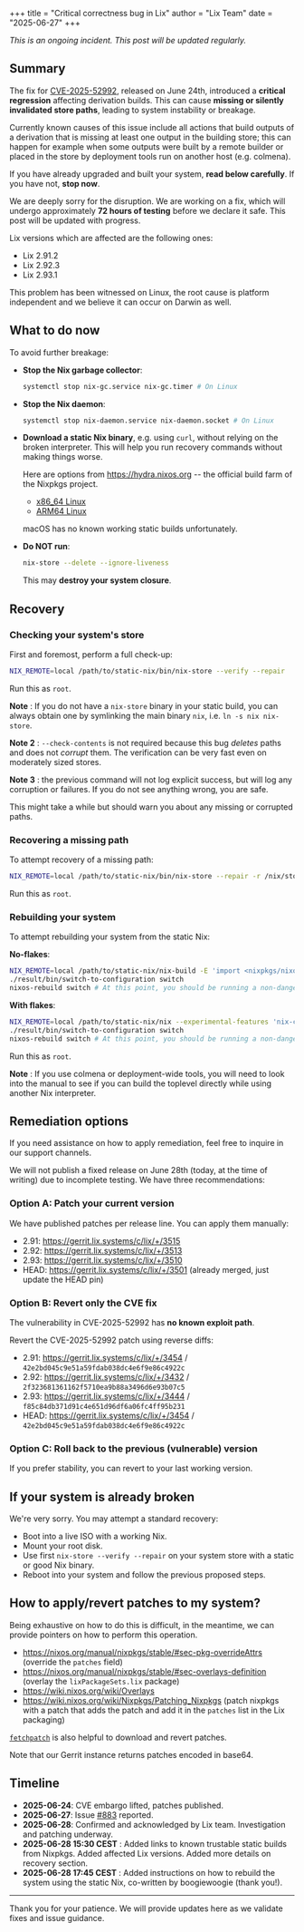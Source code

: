 +++
title = "Critical correctness bug in Lix"
author = "Lix Team"
date = "2025-06-27"
+++

*This is an ongoing incident. This post will be updated regularly.*

## Summary

The fix for [CVE-2025-52992](https://nvd.nist.gov/vuln/detail/CVE-2025-52992), released on June 24th, introduced a **critical regression** affecting derivation builds. This can cause **missing or silently invalidated store paths**, leading to system instability or breakage. 

Currently known causes of this issue include all actions that build outputs of a derivation that is missing at least one output in the building store; this can happen for example when some outputs were built by a remote builder or placed in the store by deployment tools run on another host (e.g. colmena).

If you have already upgraded and built your system, **read below carefully**. If you have not, **stop now**.

We are deeply sorry for the disruption. We are working on a fix, which will undergo approximately **72 hours of testing** before we declare it safe. This post will be updated with progress.

Lix versions which are affected are the following ones:

- Lix 2.91.2
- Lix 2.92.3
- Lix 2.93.1

This problem has been witnessed on Linux, the root cause is platform independent and we believe it can occur on Darwin as well.

## What to do now

To avoid further breakage:

* **Stop the Nix garbage collector**:

  ```bash
  systemctl stop nix-gc.service nix-gc.timer # On Linux
  ```

* **Stop the Nix daemon**:

  ```bash
  systemctl stop nix-daemon.service nix-daemon.socket # On Linux
  ```

* **Download a static Nix binary**, e.g. using `curl`, without relying on the broken interpreter. This will help you run recovery commands without making things worse.

  Here are options from https://hydra.nixos.org -- the official build farm of the Nixpkgs project.
  
  - [x86_64 Linux](https://hydra.nixos.org/job/nixpkgs/trunk/lixStatic.x86_64-linux/latest/download-by-type/file/binary-dist)
  - [ARM64 Linux](https://hydra.nixos.org/job/nixpkgs/trunk/lixStatic.aarch64-linux/latest/download-by-type/file/binary-dist)
  
  macOS has no known working static builds unfortunately.

* **Do NOT run**:

  ```bash
  nix-store --delete --ignore-liveness
  ```

  This may **destroy your system closure**.

## Recovery

### Checking your system's store

First and foremost, perform a full check-up:
```bash
NIX_REMOTE=local /path/to/static-nix/bin/nix-store --verify --repair
```

Run this as `root`.

**Note** : If you do not have a `nix-store` binary in your static build, you can always obtain one by symlinking the main binary `nix`, i.e. `ln -s nix nix-store`.

**Note 2** : `--check-contents` is not required because this bug *deletes* paths and does not *corrupt* them. The verification can be very fast even on moderately sized stores.

**Note 3** : the previous command will not log explicit success, but will log any corruption or failures. If you do not see anything wrong, you are safe.

This might take a while but should warn you about any missing or corrupted paths.

### Recovering a missing path

To attempt recovery of a missing path:

```bash
NIX_REMOTE=local /path/to/static-nix/bin/nix-store --repair -r /nix/store/xxxx-path
```

Run this as `root`.

### Rebuilding your system

To attempt rebuilding your system from the static Nix:

**No-flakes**:

```bash
NIX_REMOTE=local /path/to/static-nix/nix-build -E 'import <nixpkgs/nixos> {}' -A system
./result/bin/switch-to-configuration switch
nixos-rebuild switch # At this point, you should be running a non-dangerous Nix interpreter, you can rebuild your system and register it in the bootloader.
```

**With flakes**:

```bash
NIX_REMOTE=local /path/to/static-nix/nix --experimental-features 'nix-command flakes' build /path/to/nixos/flake#nixosConfigurations.myhostname.config.system.build.toplevel
./result/bin/switch-to-configuration switch
nixos-rebuild switch # At this point, you should be running a non-dangerous Nix interpreter, you can rebuild your system and register it in the bootloader.
```

Run this as `root`.

**Note** : If you use colmena or deployment-wide tools, you will need to look into the manual to see if you can build the toplevel directly while using another Nix interpreter.

## Remediation options

If you need assistance on how to apply remediation, feel free to inquire in our support channels.

We will not publish a fixed release on June 28th (today, at the time of writing) due to incomplete testing. We have three recommendations:

### Option A: Patch your current version

We have published patches per release line. You can apply them manually:

* 2.91: https://gerrit.lix.systems/c/lix/+/3515
* 2.92: https://gerrit.lix.systems/c/lix/+/3513
* 2.93: https://gerrit.lix.systems/c/lix/+/3510
* HEAD: https://gerrit.lix.systems/c/lix/+/3501 (already merged, just update the HEAD pin)

### Option B: Revert only the CVE fix

The vulnerability in CVE-2025-52992 has **no known exploit path**. 

Revert the CVE-2025-52992 patch using reverse diffs:

* 2.91: https://gerrit.lix.systems/c/lix/+/3454 / `42e2bd045c9e51a59fdab038dc4e6f9e86c4922c`
* 2.92: https://gerrit.lix.systems/c/lix/+/3432 / `2f323681361162f5710ea9b88a3496d6e93b07c5`
* 2.93: https://gerrit.lix.systems/c/lix/+/3444 / `f85c84db371d91c4e651d96df6a06fc4ff95b231`
* HEAD: https://gerrit.lix.systems/c/lix/+/3454 / `42e2bd045c9e51a59fdab038dc4e6f9e86c4922c`

### Option C: Roll back to the previous (vulnerable) version

If you prefer stability, you can revert to your last working version.

## If your system is already broken

We're very sorry. You may attempt a standard recovery:

* Boot into a live ISO with a working Nix.
* Mount your root disk.
* Use first `nix-store --verify --repair` on your system store with a static or good Nix binary.
* Reboot into your system and follow the previous proposed steps.

## How to apply/revert patches to my system?

Being exhaustive on how to do this is difficult, in the meantime, we can provide pointers on how to perform this operation.

- https://nixos.org/manual/nixpkgs/stable/#sec-pkg-overrideAttrs (override the `patches` field)
- https://nixos.org/manual/nixpkgs/stable/#sec-overlays-definition (overlay the `lixPackageSets.lix` package)
- https://wiki.nixos.org/wiki/Overlays
- https://wiki.nixos.org/wiki/Nixpkgs/Patching_Nixpkgs (patch nixpkgs with a patch that adds the patch and add it in the `patches` list in the Lix packaging)


[`fetchpatch`](https://nixos.org/manual/nixpkgs/stable/#fetchpatch) is also helpful to download and revert patches.

Note that our Gerrit instance returns patches encoded in base64.

## Timeline

* **2025-06-24**: CVE embargo lifted, patches published.
* **2025-06-27**: Issue [#883](https://git.lix.systems/lix-project/lix/issues/883) reported.
* **2025-06-28**: Confirmed and acknowledged by Lix team. Investigation and patching underway.
* **2025-06-28 15:30 CEST** : Added links to known trustable static builds from Nixpkgs. Added affected Lix versions. Added more details on recovery section.
* **2025-06-28 17:45 CEST** : Added instructions on how to rebuild the system using the static Nix, co-written by boogiewoogie (thank you!).

---

Thank you for your patience. We will provide updates here as we validate fixes and issue guidance.

